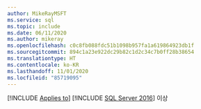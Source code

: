 ```yaml
---
author: MikeRayMSFT
ms.service: sql
ms.topic: include
ms.date: 06/11/2020
ms.author: mikeray
ms.openlocfilehash: c0c8fb088fdc51b1098b957fa1a619864923db1f
ms.sourcegitcommit: 894c1a23e922dc29b82c1d2c34c7b0ff28b38654
ms.translationtype: HT
ms.contentlocale: ko-KR
ms.lasthandoff: 11/01/2020
ms.locfileid: "85719095"
---
```

[!INCLUDE [Applies to](../../includes/applies-md.md)] [!INCLUDE [SQL Server 2016](_ss2016.md)] 이상 